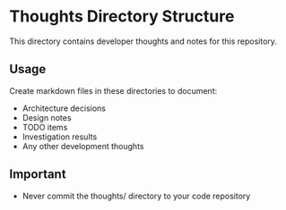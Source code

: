 # Thoughts Directory Structure

This directory contains developer thoughts and notes for this repository.

## Usage

Create markdown files in these directories to document:

- Architecture decisions
- Design notes
- TODO items
- Investigation results
- Any other development thoughts

## Important

- Never commit the thoughts/ directory to your code repository
